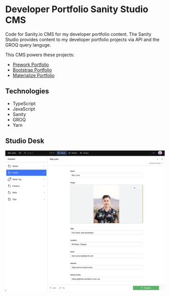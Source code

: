 # Developer Portfolio Sanity Studio CMS

Code for Sanity.io CMS for my developer portfolio content. The Sanity Studio provides content to my developer portfolio projects via API and the GROQ query languge.

This CMS powers these projects:

- [Prework Portfolio](https://prework-portfolio-rldev.netlify.app/)
- [Bootstrap Portfolio](https://bootstrap-portfolio-rldev.netlify.app/)
- [Materialize Portfolio](https://materialize-portfolio-rldev.netlify.app/)

## Technologies
- TypeScript
- JavaScript
- Sanity
- GROQ
- Yarn

## Studio Desk
![Screenshot](./static/sanity-studio.png)


